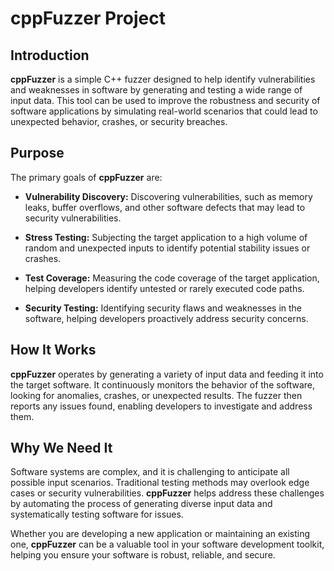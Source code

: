 # cppFuzzer Project

## Introduction

**cppFuzzer** is a simple C++ fuzzer designed to help identify vulnerabilities and weaknesses in software by generating and testing a wide range of input data. This tool can be used to improve the robustness and security of software applications by simulating real-world scenarios that could lead to unexpected behavior, crashes, or security breaches.

## Purpose

The primary goals of **cppFuzzer** are:

- **Vulnerability Discovery:** Discovering vulnerabilities, such as memory leaks, buffer overflows, and other software defects that may lead to security vulnerabilities.

- **Stress Testing:** Subjecting the target application to a high volume of random and unexpected inputs to identify potential stability issues or crashes.

- **Test Coverage:** Measuring the code coverage of the target application, helping developers identify untested or rarely executed code paths.

- **Security Testing:** Identifying security flaws and weaknesses in the software, helping developers proactively address security concerns.

## How It Works

**cppFuzzer** operates by generating a variety of input data and feeding it into the target software. It continuously monitors the behavior of the software, looking for anomalies, crashes, or unexpected results. The fuzzer then reports any issues found, enabling developers to investigate and address them.

## Why We Need It

Software systems are complex, and it is challenging to anticipate all possible input scenarios. Traditional testing methods may overlook edge cases or security vulnerabilities. **cppFuzzer** helps address these challenges by automating the process of generating diverse input data and systematically testing software for issues.

Whether you are developing a new application or maintaining an existing one, **cppFuzzer** can be a valuable tool in your software development toolkit, helping you ensure your software is robust, reliable, and secure.
